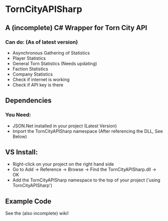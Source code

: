 # TornCityAPISharp
## A (incomplete) C# Wrapper for Torn City API

### Can do: (As of latest version)
- Asynchronous Gathering of Statistics
- Player Statistics
- General Torn Statistics (Needs updating)
- Faction Statistics
- Company Statistics
- Check if internet is working
- Check if API key is there

## Dependencies
### You Need:
- JSON.Net installed in your project (Latest Version)
- Import the TornCityAPISharp namespace (After referencing the DLL, See Below)

## VS Install:
- Right-click on your project on the right hand side
- Go to Add -> Reference -> Browse -> Find the TornCityAPISharp.dll -> OK
- Add the TornCityAPISharp namespace to the top of your project ('using TornCityAPISharp')

## Example Code
See the (also incomplete) wiki!
